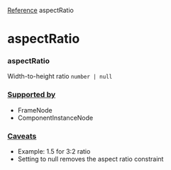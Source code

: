 [Reference](https://www.framer.com/developers/reference)
aspectRatio
# aspectRatio
### aspectRatio
Width-to-height ratio
`number | null`
### [Supported by](https://www.framer.com/developers/reference/plugins-traits-aspect-ratio#supported-by)
  * FrameNode
  * ComponentInstanceNode


### [Caveats](https://www.framer.com/developers/reference/plugins-traits-aspect-ratio#caveats)
  * Example: 1.5 for 3:2 ratio
  * Setting to null removes the aspect ratio constraint


